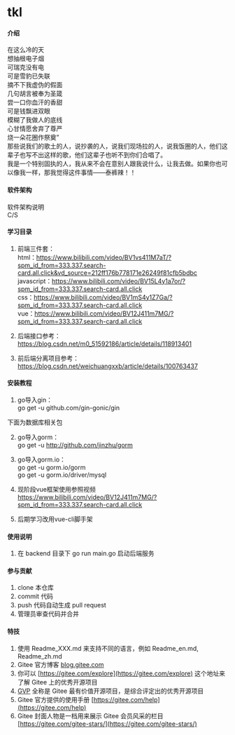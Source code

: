 # tkl

#### 介绍 
在这么冷的天  
想抽根电子烟  
可瑞克没有电  
可是雪豹已失联  
摘不下我​虚伪的假​面  
几句胡言被奉为圣箴  
尝一口你血汗的香甜  
可是钱飘进双眼  
模糊了我做人的底线  
心甘情愿舍弃了尊严  
烧一朵花圈作祭奠”  
那些说我们的歌土的人，说抄袭的人，说我们现场拉的人，说我饭圈的人，他们这辈子也写不出这样的歌，他们这辈子也听不到你们合唱了。  
我是一个特别固执的人，我从来不会在意别人跟我说什么，让我去做。如果你也可以像我一样，那我觉得这件事情——泰裤辣！！

#### 软件架构
软件架构说明  
C/S  

#### 学习目录
1.  前端三件套：  
html：https://www.bilibili.com/video/BV1vs411M7aT/?spm_id_from=333.337.search-card.all.click&vd_source=212ff176b778171e26249f81cfb5bdbc  
javascript：https://www.bilibili.com/video/BV15L4y1a7or/?spm_id_from=333.337.search-card.all.click  
css：https://www.bilibili.com/video/BV1mS4y1Z7Ga/?spm_id_from=333.337.search-card.all.click  
vue：https://www.bilibili.com/video/BV12J411m7MG/?spm_id_from=333.337.search-card.all.click

2.  后端接口参考：  
https://blog.csdn.net/m0_51592186/article/details/118913401  

3.  前后端分离项目参考：  
https://blog.csdn.net/weichuangxxb/article/details/100763437  

#### 安装教程
1.  go导入gin：  
go get -u github.com/gin-gonic/gin

下面为数据库相关包  

2.  go导入gorm：  
go get -u http://github.com/jinzhu/gorm
3.  go导入gorm.io：  
go get -u gorm.io/gorm  
go get -u gorm.io/driver/mysql


4.  现阶段vue框架使用参照视频  
https://www.bilibili.com/video/BV12J411m7MG/?spm_id_from=333.337.search-card.all.click

2.  后期学习改用vue-cli脚手架

#### 使用说明

1.  在 backend 目录下 go run main.go 启动后端服务

#### 参与贡献

1.  clone 本仓库
2.  commit 代码
3.  push 代码自动生成 pull request
4.  管理员审查代码并合并

#### 特技

1.  使用 Readme\_XXX.md 来支持不同的语言，例如 Readme\_en.md, Readme\_zh.md
2.  Gitee 官方博客 [blog.gitee.com](https://blog.gitee.com)
3.  你可以 [https://gitee.com/explore](https://gitee.com/explore) 这个地址来了解 Gitee 上的优秀开源项目
4.  [GVP](https://gitee.com/gvp) 全称是 Gitee 最有价值开源项目，是综合评定出的优秀开源项目
5.  Gitee 官方提供的使用手册 [https://gitee.com/help](https://gitee.com/help)
6.  Gitee 封面人物是一档用来展示 Gitee 会员风采的栏目 [https://gitee.com/gitee-stars/](https://gitee.com/gitee-stars/)
